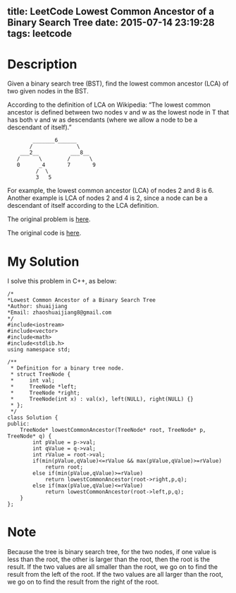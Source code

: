 title: LeetCode Lowest Common Ancestor of a Binary Search Tree
date: 2015-07-14 23:19:28
tags: leetcode
---

# Description
Given a binary search tree (BST), find the lowest common ancestor (LCA) of two given nodes in the BST.

According to the definition of LCA on Wikipedia: “The lowest common ancestor is defined between two nodes v and w as the lowest node in T that has both v and w as descendants (where we allow a node to be a descendant of itself).”

	        _______6______
	       /              \
	    ___2__          ___8__
	   /      \        /      \
	   0      _4       7       9
	         /  \
	         3   5
For example, the lowest common ancestor (LCA) of nodes 2 and 8 is 6. Another example is LCA of nodes 2 and 4 is 2, since a node can be a descendant of itself according to the LCA definition.

The original problem is [here](https://leetcode.com/problems/lowest-common-ancestor-of-a-binary-search-tree/ "Problem").

The original code is [here](https://github.com/shuaijiang/LeetCode/blob/master/LowestCommonAncestorOfABinarySearchTree.cpp "Code").
<!--more-->

# My Solution
I solve this problem in C++, as below:

	/*
	*Lowest Common Ancestor of a Binary Search Tree
	*Author: shuaijiang
	*Email: zhaoshuaijiang8@gmail.com
	*/
	#include<iostream>
	#include<vector>
	#include<math>
	#include<stdlib.h>
	using namespace std;
	
	/**
	 * Definition for a binary tree node.
	 * struct TreeNode {
	 *     int val;
	 *     TreeNode *left;
	 *     TreeNode *right;
	 *     TreeNode(int x) : val(x), left(NULL), right(NULL) {}
	 * };
	 */
	class Solution {
	public:
	    TreeNode* lowestCommonAncestor(TreeNode* root, TreeNode* p, TreeNode* q) {
	        int pValue = p->val;
	        int qValue = q->val;
	        int rValue = root->val;
			if(min(pValue,qValue)<=rValue && max(pValue,qValue)>=rValue)
				return root;
			else if(min(pValue,qValue)>=rValue)
				return lowestCommonAncestor(root->right,p,q);
			else if(max(pValue,qValue)<=rValue)
				return lowestCommonAncestor(root->left,p,q);
	    }
	};

# Note
Because the tree is binary search tree, for the two nodes, if one value is less than the root, the other is larger than the root, then the root is the result. If the two values are all smaller than the root, we go on to find the result from the left of the root. If the two values are all larger than the root, we go on to find the result from the right of the root. 
